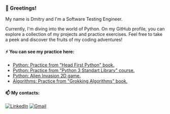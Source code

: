 ### 👋 Greetings!

My name is Dmitry and I'm a Software Testing Engineer.

Currently, I'm diving into the world of Python. On my GitHub profile, you can explore a collection of my projects and practice exercises. Feel free to take a peek and discover the fruits of my coding adventures!

#### ⚡ You can see my practice here:
- [Python: Practice from "Head First Python" book.](https://github.com/dmitrymashkalo/head_first_python)
- [Python: Practice from "Python 3 Standart Library" course.](https://github.com/dmitrymashkalo/python3_standart_library)
- [Python: Alien Invasion 2D game.](https://github.com/dmitrymashkalo/alien_invasion)
- [Algorithms: Practice from "Grokking Algorithms" book.](https://github.com/dmitrymashkalo/grokking_algorithms)

#### 📫 My contacts:
<a href="https://www.linkedin.com/in/dmitrymashkalo/" target="_blank">![LinkedIn](https://img.shields.io/badge/linkedin-%230077B5.svg?style=for-the-badge&logo=linkedin&logoColor=white)</a>
<a href="mailto:dmitrymashkalo@gmail.com" target="_blank">![Gmail](https://img.shields.io/badge/Gmail-D14836?style=for-the-badge&logo=gmail&logoColor=white)</a>

